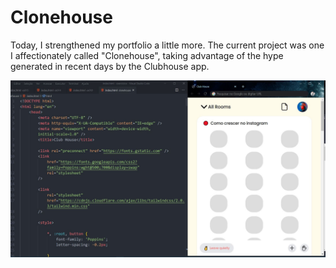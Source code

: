 # Clonehouse
 Today, I strengthened my portfolio a little more. The current project was one I affectionately called "Clonehouse", taking advantage of the hype generated in recent days by the Clubhouse app.

![](https://github.com/FerCremonez/Clonehouse/blob/main/clonehouse.jpeg?raw=true)

